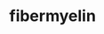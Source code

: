 # fibermyelin
<!--
Operation of FiberT1Solver with afd-weighted fiber T1 averaging in a voxel

## To do before running FiberT1Solver:
- Set true_afd_thresh in FiberT1Solver.py (line 60) and in fibermyelin_pipeline.py (line 62). This threshold is equivalent to     the afdthresh we have always been using (i.e. let true_afd_thresh = 0.2).
- Set 'on_true_afd_thresh = True' line 70 in fibermyelin_pipelin.py to activate afd-weighted fiber T1 averaging.
- Set 'afdthresh 0.0' in the fibermyelin_pipeline command. Ensures that a T1 time is calculated for each fiber in each voxel. 

## Fiber-specific T1 calculated as follows:
- Fiber-specific T1 of EACH fiber (even sub-afdthresh ones) is calculated using the SE-IR-DWI eqn in voxels with ANY fiber_afd > true_afd_thresh (happens in FiberT1Solver.py). Calculated T1 times of ALL sub-afdthresh fibers in a voxel are then replaced with the afd-weighted average T1 of the super-afdthresh fibers in that voxel (happens right before T1 times are saved, ~line 423 in fibermyelin_pipeline.py)
- In voxels with ONLY sub-afdthresh fibers, a single T1 time is calculated using the SE-IR equation (no diffusion term, same eqn. as is used for the just_b0 T1 calculation). This T1 time is then assigned to all fibers in the voxel (again before T1 times are saved, ~line 423 in fibermyelin_pipeline.py). 
-->

